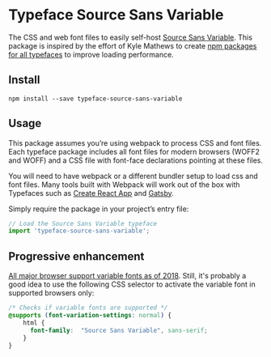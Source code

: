 
# Typeface Source Sans Variable

The CSS and web font files to easily self-host [Source Sans Variable](https://github.com/adobe-fonts/source-sans-pro). This package is inspired by the effort of Kyle Mathews to create [npm packages for all typefaces](https://www.bricolage.io/typefaces-easiest-way-to-self-host-fonts/) to improve loading performance.

## Install

```
npm install --save typeface-source-sans-variable
```

## Usage

This package assumes you’re using webpack to process CSS and font files. Each typeface package includes all font files for modern browsers (WOFF2 and WOFF) and a CSS file with font-face declarations pointing at these files.

You will need to have webpack or a different bundler setup to load css and font files. Many tools built with Webpack will work out of the box with Typefaces such as [Create React App](https://github.com/facebookincubator/create-react-app) and [Gatsby](https://github.com/gatsbyjs/gatsby).

Simply require the package in your project’s entry file:

```javascript
// Load the Source Sans Variable typeface
import 'typeface-source-sans-variable';
```

## Progressive enhancement

[All major browser support variable fonts as of 2018](https://caniuse.com/#feat=variable-fonts). Still, it's probably a good idea to use the following CSS selector to activate the variable font in supported browsers only:

```css
/* Checks if variable fonts are supported */
@supports (font-variation-settings: normal) {
    html {
      font-family:  "Source Sans Variable", sans-serif;
    }
}
```

